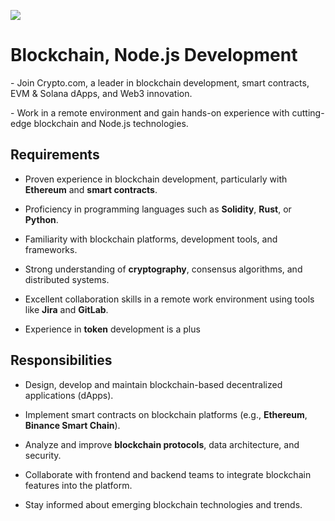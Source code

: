 ![](https://lh7-rt.googleusercontent.com/docsz/AD_4nXe4svlaHoNUeCDBIQnhpuQHGoKhs2vEirhiTAsbe2B6H7a0uuauRhzTGwcoapAHL7_PfFnI0hkAZ3h3yvfNy1p6OB-pabtC5emhTA5bCLfIBs27IwTNhquMvK5I5l1gfzwI80266w?key=0SyCjnrIk_kPUPJCu8vG8igd)

# Blockchain, Node.js Development

\- Join Crypto.com, a leader in blockchain development, smart contracts, EVM & Solana dApps, and Web3 innovation. 

\- Work in a remote environment and gain hands-on experience with cutting-edge blockchain and Node.js technologies.

## Requirements

*   Proven experience in blockchain development, particularly with **Ethereum** and **smart contracts**.
    
*   Proficiency in programming languages such as **Solidity**, **Rust**, or **Python**.
    
*   Familiarity with blockchain platforms, development tools, and frameworks.
    
*   Strong understanding of **cryptography**, consensus algorithms, and distributed systems.
    
*   Excellent collaboration skills in a remote work environment using tools like **Jira** and **GitLab**.
    
*   Experience in **token** development is a plus
    

## Responsibilities

*   Design, develop and maintain blockchain-based decentralized applications (dApps).
    
*   Implement smart contracts on blockchain platforms (e.g., **Ethereum**, **Binance Smart Chain**).
    
*   Analyze and improve **blockchain protocols**, data architecture, and security.
    
*   Collaborate with frontend and backend teams to integrate blockchain features into the platform.
    
*   Stay informed about emerging blockchain technologies and trends.